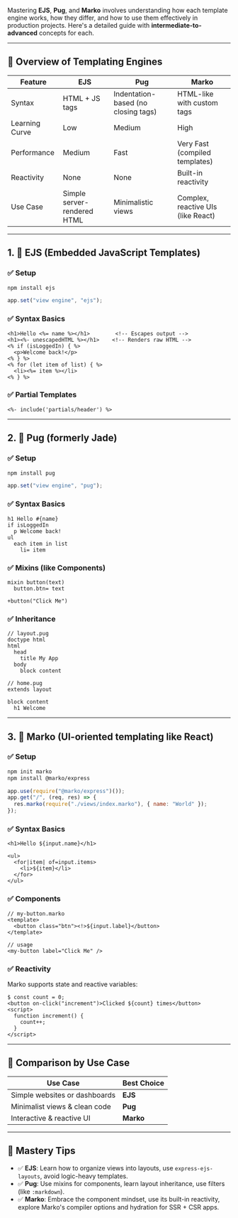 Mastering **EJS**, **Pug**, and **Marko** involves understanding how each template engine works, how they differ, and how to use them effectively in production projects. Here's a detailed guide with **intermediate-to-advanced** concepts for each.

---

## 📌 Overview of Templating Engines

| Feature        | EJS                         | Pug                                 | Marko                              |
| -------------- | --------------------------- | ----------------------------------- | ---------------------------------- |
| Syntax         | HTML + JS tags              | Indentation-based (no closing tags) | HTML-like with custom tags         |
| Learning Curve | Low                         | Medium                              | High                               |
| Performance    | Medium                      | Fast                                | Very Fast (compiled templates)     |
| Reactivity     | None                        | None                                | Built-in reactivity                |
| Use Case       | Simple server-rendered HTML | Minimalistic views                  | Complex, reactive UIs (like React) |

---

## 1. 🧩 **EJS (Embedded JavaScript Templates)**

### ✅ Setup

```bash
npm install ejs
```

```js
app.set("view engine", "ejs");
```

### ✅ Syntax Basics

```ejs
<h1>Hello <%= name %></h1>        <!-- Escapes output -->
<h1><%- unescapedHTML %></h1>    <!-- Renders raw HTML -->
<% if (isLoggedIn) { %>
  <p>Welcome back!</p>
<% } %>
<% for (let item of list) { %>
  <li><%= item %></li>
<% } %>
```

### ✅ Partial Templates

```ejs
<%- include('partials/header') %>
```

---

## 2. 🧱 **Pug (formerly Jade)**

### ✅ Setup

```bash
npm install pug
```

```js
app.set("view engine", "pug");
```

### ✅ Syntax Basics

```pug
h1 Hello #{name}
if isLoggedIn
  p Welcome back!
ul
  each item in list
    li= item
```

### ✅ Mixins (like Components)

```pug
mixin button(text)
  button.btn= text

+button("Click Me")
```

### ✅ Inheritance

```pug
// layout.pug
doctype html
html
  head
    title My App
  body
    block content
```

```pug
// home.pug
extends layout

block content
  h1 Welcome
```

---

## 3. 🚀 **Marko (UI-oriented templating like React)**

### ✅ Setup

```bash
npm init marko
npm install @marko/express
```

```js
app.use(require("@marko/express")());
app.get("/", (req, res) => {
  res.marko(require("./views/index.marko"), { name: "World" });
});
```

### ✅ Syntax Basics

```marko
<h1>Hello ${input.name}</h1>

<ul>
  <for|item| of=input.items>
    <li>${item}</li>
  </for>
</ul>
```

### ✅ Components

```marko
// my-button.marko
<template>
  <button class="btn"><!>${input.label}</button>
</template>
```

```marko
// usage
<my-button label="Click Me" />
```

### ✅ Reactivity

Marko supports state and reactive variables:

```marko
$ const count = 0;
<button on-click("increment")>Clicked ${count} times</button>
<script>
  function increment() {
    count++;
  }
</script>
```

---

## 🔄 Comparison by Use Case

| Use Case                      | Best Choice |
| ----------------------------- | ----------- |
| Simple websites or dashboards | **EJS**     |
| Minimalist views & clean code | **Pug**     |
| Interactive & reactive UI     | **Marko**   |

---

## 🎯 Mastery Tips

- ✅ **EJS**: Learn how to organize views into layouts, use `express-ejs-layouts`, avoid logic-heavy templates.
- ✅ **Pug**: Use mixins for components, learn layout inheritance, use filters (like `:markdown`).
- ✅ **Marko**: Embrace the component mindset, use its built-in reactivity, explore Marko's compiler options and hydration for SSR + CSR apps.
